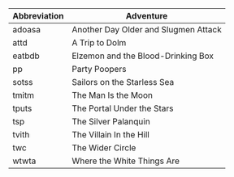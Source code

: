 | Abbreviation | Adventure                            |
| ------------ | ------------------------------------ |
| adoasa       | Another Day Older and Slugmen Attack |
| attd         | A Trip to Dolm                       |
| eatbdb       | Elzemon and the Blood-Drinking Box   |
| pp           | Party Poopers                        |
| sotss        | Sailors on the Starless Sea          |
| tmitm        | The Man Is the Moon                  |
| tputs        | The Portal Under the Stars           |
| tsp          | The Silver Palanquin                 |
| tvith        | The Villain In the Hill              |
| twc          | The Wider Circle                     |
| wtwta        | Where the White Things Are           |
